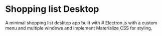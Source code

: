# Shopping list Desktop
A minimal shopping list desktop app built with # Electron.js with a custom menu and multiple windows and implement Materialize CSS for styling.
